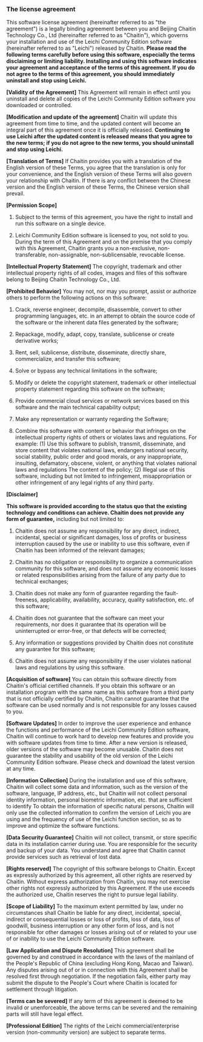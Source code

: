 ### The license agreement

This software license agreement (hereinafter referred to as \"the
agreement\") is a legally binding agreement between you and Beijing
Chaitin Technology Co., Ltd (hereinafter referred to as \"Chaitin\"),
which governs your installation and use of the Leichi Community Edition
software (hereinafter referred to as \"Leichi\") released by Chaitin.
**Please read the following terms carefully before using this software,
especially the terms disclaiming or limiting liability. Installing and
using this software indicates your agreement and acceptance of the terms
of this agreement. If you do not agree to the terms of this agreement,
you should immediately uninstall and stop using Leichi.**

**\[Validity of the Agreement\]** This Agreement will remain in effect
until you uninstall and delete all copies of the Leichi Community
Edition software you downloaded or controlled.

**\[Modification and update of the agreement\]** Chaitin will update
this agreement from time to time, and the updated content will become an
integral part of this agreement once it is officially released.
**Continuing to use Leichi after the updated content is released means
that you agree to the new terms; if you do not agree to the new terms,
you should uninstall and stop using Leichi.**

**\[Translation of Terms\]** If Chaitin provides you with a translation
of the English version of these Terms, you agree that the translation is
only for your convenience, and the English version of these Terms will
also govern your relationship with Chaitin. If there is any conflict
between the Chinese version and the English version of these Terms, the
Chinese version shall prevail.

**\[Permission Scope\]**

1. Subject to the terms of this agreement, you have the right to
   install and run this software on a single device.

2. Leichi Community Edition software is licensed to you, not sold to you.
   During the term of this Agreement and on the premise that you comply
   with this Agreement, Chaitin grants you a non-exclusive,
   non-transferable, non-assignable, non-sublicensable, revocable license.

**\[Intellectual Property Statement\]** The copyright, trademark and
other intellectual property rights of all codes, images and files of
this software belong to Beijing Chaitin Technology Co., Ltd.

**\[Prohibited Behavior\]** You may not, nor may you prompt, assist or
authorize others to perform the following actions on this software:

1. Crack, reverse engineer, decompile, disassemble, convert to other
   programming languages, etc. in an attempt to obtain the source code of
   the software or the inherent data files generated by the software;

2. Repackage, modify, adapt, copy, translate, sublicense or create
   derivative works;

3. Rent, sell, sublicense, distribute, disseminate, directly share,
   commercialize, and transfer this software;

4. Solve or bypass any technical limitations in the software;

5. Modify or delete the copyright statement, trademark or other
   intellectual property statement regarding this software on the software;

6. Provide commercial cloud services or network services based on this
   software and the main technical capability output;

7. Make any representation or warranty regarding the Software;

8. Combine this software with content or behavior that infringes on the
   intellectual property rights of others or violates laws and regulations.
   For example: (1) Use this software to publish, transmit, disseminate,
   and store content that violates national laws, endangers national
   security, social stability, public order and good morals, or any
   inappropriate, insulting, defamatory, obscene, violent, or anything that
   violates national laws and regulations The content of the policy; (2)
   Illegal use of this software, including but not limited to infringement,
   misappropriation or other infringement of any legal rights of any third
   party.

**\[Disclaimer\]**

**This software is provided according to the status quo that the
existing technology and conditions can achieve. Chaitin does not provide
any form of guarantee,** including but not limited to:

1. Chaitin does not assume any responsibility for any direct, indirect,
   incidental, special or significant damages, loss of profits or business
   interruption caused by the use or inability to use this software, even
   if Chaitin has been informed of the relevant damages;

2. Chaitin has no obligation or responsibility to organize a
   communication community for this software, and does not assume any
   economic losses or related responsibilities arising from the failure of
   any party due to technical exchanges;

3. Chaitin does not make any form of guarantee regarding the
   fault-freeness, applicability, availability, accuracy, quality
   satisfaction, etc. of this software;

4. Chaitin does not guarantee that the software can meet your
   requirements, nor does it guarantee that its operation will be
   uninterrupted or error-free, or that defects will be corrected;

5. Any information or suggestions provided by Chaitin does not
   constitute any guarantee for this software;

6. Chaitin does not assume any responsibility if the user violates
   national laws and regulations by using this software.

**\[Acquisition of software\]** You can obtain this software directly
from Chaitin's official certified channels. If you obtain this software
or an installation program with the same name as this software from a
third party that is not officially certified by Chaitin, Chaitin cannot
guarantee that the software can be used normally and is not responsible
for any losses caused to you.

**\[Software Updates\]** In order to improve the user experience and
enhance the functions and performance of the Leichi Community Edition
software, Chaitin will continue to work hard to develop new features and
provide you with software updates from time to time. After a new version
is released, older versions of the software may become unusable. Chaitin
does not guarantee the stability and usability of the old version of the
Leichi Community Edition software. Please check and download the latest
version at any time.

**\[Information Collection\]** During the installation and use of this
software, Chaitin will collect some data and information, such as the
version of the software, language, IP address, etc., but Chaitin will
not collect personal identity information, personal biometric
information, etc. that are sufficient to identify To obtain the
information of specific natural persons, Chaitin will only use the
collected information to confirm the version of Leichi you are using and
the frequency of use of the Leichi function section, so as to improve
and optimize the software functions.

**\[Data Security Guarantee\]** Chaitin will not collect, transmit, or
store specific data in its installation carrier during use. You are
responsible for the security and backup of your data. You understand and
agree that Chaitin cannot provide services such as retrieval of lost
data.

**\[Rights reserved\]** The copyright of this software belongs to
Chaitin. Except as expressly authorized by this agreement, all other
rights are reserved by Chaitin. Without express authorization from
Chaitin, you may not exercise other rights not expressly authorized by
this Agreement. If the use exceeds the authorized use, Chaitin reserves
the right to pursue legal liability.

**\[Scope of Liability\]** To the maximum extent permitted by law, under
no circumstances shall Chaitin be liable for any direct, incidental,
special, indirect or consequential losses or loss of profits, loss of
data, loss of goodwill, business interruption or any other form of loss,
and is not responsible for other damages or losses arising out of or
related to your use of or inability to use the Leichi Community Edition
software.

**\[Law Application and Dispute Resolution\]** This agreement shall be
governed by and construed in accordance with the laws of the mainland of
the People\'s Republic of China (excluding Hong Kong, Macao and Taiwan).
Any disputes arising out of or in connection with this Agreement shall
be resolved first through negotiation. If the negotiation fails, either
party may submit the dispute to the People\'s Court where Chaitin is
located for settlement through litigation.

**\[Terms can be severed\]** If any term of this agreement is deemed to
be invalid or unenforceable, the above terms can be severed and the
remaining parts will still have legal effect.

**\[Professional Edition\]** The rights of the Leichi
commercial/enterprise version (non-community version) are subject to
separate terms.
